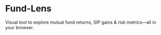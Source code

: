 # Fund-Lens
Visual tool to explore mutual fund returns, SIP gains &amp; risk metrics—all in your browser.
